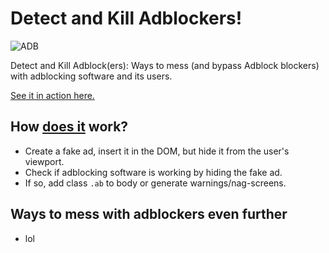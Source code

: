 # Detect and Kill Adblockers!


![ADB](https://liltinkerer.github.io/detect-and-kill-adblock/adb.png)


Detect and Kill Adblock(ers): Ways to mess (and bypass Adblock blockers) with adblocking software and its users.

[See it in action here.](https://liltinkerer.github.io/detect-and-kill-adblock/)

## How [does it](https://github.com/liltinkerer/detect-and-kill-adblock/blob/master/detect_adblock.js) work?

* Create a fake ad, insert it in the DOM, but hide it from the user's viewport.  
* Check if adblocking software is working by hiding the fake ad.  
* If so, add class `.ab` to body or generate warnings/nag-screens.

## Ways to mess with adblockers even further

* lol
